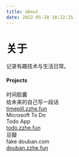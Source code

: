 ```yaml
---
title: about
date: 2022-05-28 10:22:25
---
```


<link rel="stylesheet" type="text/css" href="assets/style.css" />

# 关于

记录有趣技术与生活日常。

#### Projects

<div class="project-list">
  <div class="project-item">
    <div class="title">时间胶囊</div>
    <div class="desc">给未来的自己写一段话</div>
    <div class="link">
      <a href="http://timepill.zzhe.fun">timepill.zzhe.fun</a>
    </div>
  </div>
  <div class="project-item">
    <div class="title">Microsoft To Do</div>
    <div class="desc">Todo App</div>
    <div class="link">
      <a href="http://todo.zzhe.fun">todo.zzhe.fun</a>
    </div>
  </div>
  <div class="project-item">
    <div class="title">豆瓣</div>
    <div class="desc">fake douban.com</div>
    <div class="link">
      <a href="http://douban.zzhe.fun">douban.zzhe.fun</a>
    </div>
  </div>
</div>

